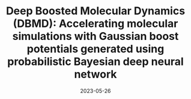 ---
title: "Deep Boosted Molecular Dynamics (DBMD): Accelerating molecular simulations with Gaussian boost potentials generated using probabilistic Bayesian deep neural network"
date: "2023-05-26"
authors: "Do, H and Miao, Y"
reviewers: "Alkislar I, Freitas N, Macdonald C, Fraser J"
image: "/assets/img/reviews/2023_do.png"

peer-review:
 - biorxiv_version: "2023.03.25.534210v2"
 - prereview_beta: "doi-10.1101-2023.03.25.534210"
---